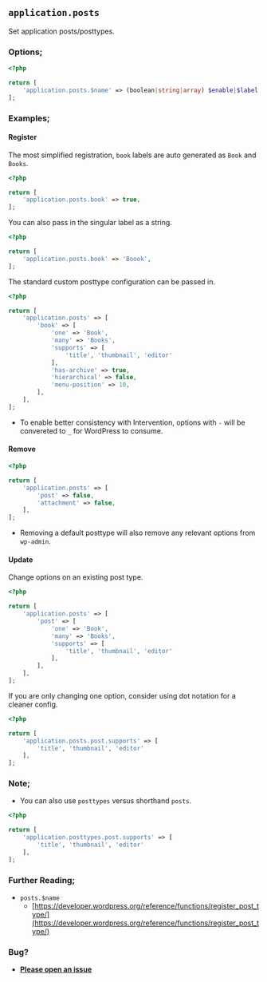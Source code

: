 ## `application.posts`

Set application posts/posttypes.

### Options;

```php
<?php

return [
	'application.posts.$name' => (boolean|string|array) $enable|$label|$config,
];
```

### Examples;

#### Register

The most simplified registration, `book` labels are auto generated as `Book` and `Books`.

```php
<?php

return [
	'application.posts.book' => true,
];
```

You can also pass in the singular label as a string.

```php
<?php

return [
	'application.posts.book' => 'Boook',
];
```

The standard custom posttype configuration can be passed in.

```php
<?php

return [
	'application.posts' => [
		'book' => [
			'one' => 'Book',
			'many' => 'Books',
			'supports' => [
				'title', 'thumbnail', 'editor'
			],
			'has-archive' => true,
			'hierarchical' => false,
			'menu-position' => 10,
		],
	],
];
```

- To enable better consistency with Intervention, options with `-` will be convereted to `_` for WordPress to consume.

#### Remove

```php
<?php

return [
	'application.posts' => [
		'post' => false,
		'attachment' => false,
	],
];
```

- Removing a default posttype will also remove any relevant options from `wp-admin`.

#### Update

Change options on an existing post type.

```php
<?php

return [
	'application.posts' => [
		'post' => [
			'one' => 'Book',
			'many' => 'Books',
			'supports' => [
				'title', 'thumbnail', 'editor'
			],
		],
	],
];
```

If you are only changing one option, consider using dot notation for a cleaner config.

```php
<?php

return [
	'application.posts.post.supports' => [
		'title', 'thumbnail', 'editor'
	],
];
```

### Note;

- You can also use `posttypes` versus shorthand `posts`.

```php
<?php

return [
	'application.posttypes.post.supports' => [
		'title', 'thumbnail', 'editor'
	],
];
```

### Further Reading;

- `posts.$name`
  - [https://developer.wordpress.org/reference/functions/register_post_type/](https://developer.wordpress.org/reference/functions/register_post_type/)

### Bug?

- **[Please open an issue](https://github.com/darrenjacoby/intervention/issues/new?title=[application.posts]&labels=bug&assignees=darrenjacoby)**

